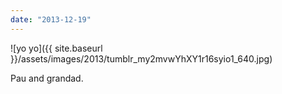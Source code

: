 ```yaml
---
date: "2013-12-19"
---
```


![yo yo]({{ site.baseurl }}/assets/images/2013/tumblr_my2mvwYhXY1r16syio1_640.jpg)

Pau and grandad.
